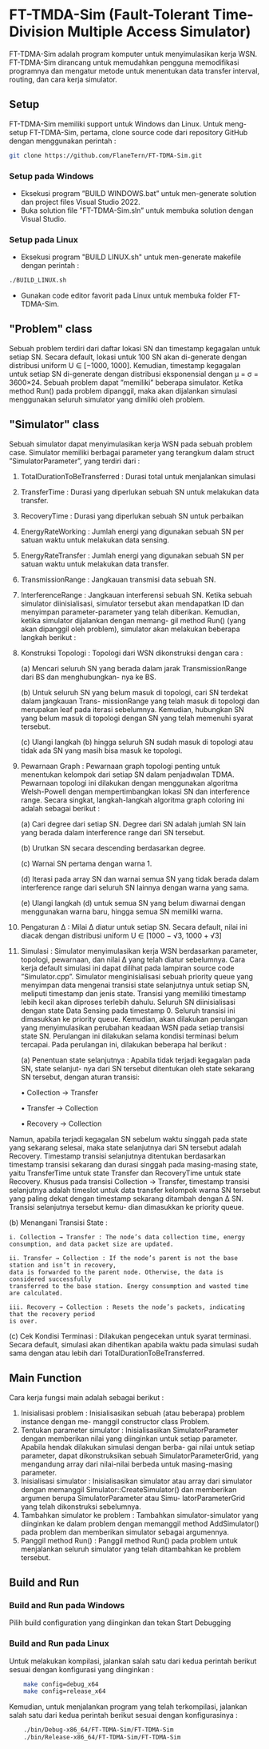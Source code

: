 # FT-TMDA-Sim (Fault-Tolerant Time-Division Multiple Access Simulator)

FT-TDMA-Sim adalah program komputer untuk menyimulasikan kerja WSN. FT-TDMA-Sim dirancang untuk memudahkan pengguna memodifikasi programnya dan mengatur metode untuk menentukan data transfer interval, routing, dan cara kerja simulator.


## Setup
FT-TDMA-Sim memiliki support untuk Windows dan Linux. Untuk meng-setup FT-TDMA-Sim,
pertama, clone source code dari repository GitHub dengan menggunakan perintah :
```sh
git clone https://github.com/FlaneTern/FT-TDMA-Sim.git
```

### Setup pada Windows
- Eksekusi program ”BUILD WINDOWS.bat” untuk men-generate solution dan project files Visual Studio 2022.
- Buka solution file ”FT-TDMA-Sim.sln” untuk membuka solution dengan Visual Studio.


### Setup pada Linux
- Eksekusi program "BUILD LINUX.sh" untuk men-generate makefile dengan perintah :
```sh
./BUILD_LINUX.sh
```
- Gunakan code editor favorit pada Linux untuk membuka folder FT-TDMA-Sim.




## "Problem" class
Sebuah problem terdiri dari daftar lokasi SN dan timestamp kegagalan untuk setiap SN. Secara default,
lokasi untuk 100 SN akan di-generate dengan distribusi uniform U ∈ [−1000, 1000]. Kemudian, timestamp kegagalan untuk setiap SN di-generate dengan distribusi eksponensial dengan μ = σ = 3600×24.
Sebuah problem dapat ”memiliki” beberapa simulator. Ketika method Run() pada problem dipanggil, maka akan dijalankan simulasi menggunakan seluruh simulator yang dimiliki oleh problem.

## "Simulator" class
Sebuah simulator dapat menyimulasikan kerja WSN pada sebuah problem case. Simulator memiliki
berbagai parameter yang terangkum dalam struct ”SimulatorParameter”, yang terdiri dari :
1. TotalDurationToBeTransferred : Durasi total untuk menjalankan simulasi
2. TransferTime : Durasi yang diperlukan sebuah SN untuk melakukan data transfer.
3. RecoveryTime : Durasi yang diperlukan sebuah SN untuk perbaikan
4. EnergyRateWorking : Jumlah energi yang digunakan sebuah SN per satuan waktu untuk
melakukan data sensing.
5. EnergyRateTransfer : Jumlah energi yang digunakan sebuah SN per satuan waktu untuk
melakukan data transfer.
6. TransmissionRange : Jangkauan transmisi data sebuah SN.
7. InterferenceRange : Jangkauan interferensi sebuah SN.
Ketika sebuah simulator diinisialisasi, simulator tersebut akan mendapatkan ID dan menyimpan
parameter-parameter yang telah diberikan. Kemudian, ketika simulator dijalankan dengan memang-
gil method Run() (yang akan dipanggil oleh problem), simulator akan melakukan beberapa langkah
berikut :
1. Konstruksi Topologi : Topologi dari WSN dikonstruksi dengan cara :

    (a) Mencari seluruh SN yang berada dalam jarak TransmissionRange dari BS dan menghubungkan-
nya ke BS.

    (b) Untuk seluruh SN yang belum masuk di topologi, cari SN terdekat dalam jangkauan Trans-
missionRange yang telah masuk di topologi dan merupakan leaf pada iterasi sebelumnya.
Kemudian, hubungkan SN yang belum masuk di topologi dengan SN yang telah memenuhi
syarat tersebut.

    (c) Ulangi langkah (b) hingga seluruh SN sudah masuk di topologi atau tidak ada SN yang
masih bisa masuk ke topologi.
2. Pewarnaan Graph : Pewarnaan graph topologi penting untuk menentukan kelompok dari
setiap SN dalam penjadwalan TDMA. Pewarnaan topologi ini dilakukan dengan menggunakan
algoritma Welsh-Powell dengan mempertimbangkan lokasi SN dan interference range. Secara
singkat, langkah-langkah algoritma graph coloring ini adalah sebagai berikut :

    (a) Cari degree dari setiap SN. Degree dari SN adalah jumlah SN lain yang berada dalam
interference range dari SN tersebut.

    (b) Urutkan SN secara descending berdasarkan degree.

    (c) Warnai SN pertama dengan warna 1.
    
    (d) Iterasi pada array SN dan warnai semua SN yang tidak berada dalam interference range
dari seluruh SN lainnya dengan warna yang sama.

    (e) Ulangi langkah (d) untuk semua SN yang belum diwarnai dengan menggunakan warna baru,
hingga semua SN memiliki warna.
3. Pengaturan ∆ : Milai ∆ diatur untuk setiap SN. Secara default, nilai ini diacak dengan
distribusi uniform U ∈ [1000 − √3, 1000 + √3]
4. Simulasi : Simulator menyimulasikan kerja WSN berdasarkan parameter, topologi, pewarnaan,
dan nilai ∆ yang telah diatur sebelumnya. Cara kerja default simulasi ini dapat dilihat pada
lampiran source code ”Simulator.cpp”. Simulator menginisialisasi sebuah priority queue yang
menyimpan data mengenai transisi state selanjutnya untuk setiap SN, meliputi timestamp dan
jenis state. Transisi yang memiliki timestamp lebih kecil akan diproses terlebih dahulu.
Seluruh SN diinisialisasi dengan state Data Sensing pada timestamp 0. Seluruh transisi ini
dimasukkan ke priority queue. Kemudian, akan dilakukan perulangan yang menyimulasikan
perubahan keadaan WSN pada setiap transisi state SN. Perulangan ini dilakukan selama kondisi
terminasi belum tercapai. Pada perulangan ini, dilakukan beberapa hal berikut :

    (a) Penentuan state selanjutnya : Apabila tidak terjadi kegagalan pada SN, state selanjut-
nya dari SN tersebut ditentukan oleh state sekarang SN tersebut, dengan aturan transisi:

    • Collection → Transfer

    • Transfer → Collection

    • Recovery → Collection

Namun, apabila terjadi kegagalan SN sebelum waktu singgah pada state yang sekarang
selesai, maka state selanjutnya dari SN tersebut adalah Recovery. Timestamp transisi selanjutnya ditentukan berdasarkan timestamp transisi sekarang dan durasi singgah pada
masing-masing state, yaitu TransferTime untuk state Transfer dan RecoveryTime untuk
state Recovery. Khusus pada transisi Collection → Transfer, timestamp transisi selanjutnya adalah timeslot untuk data transfer kelompok warna SN tersebut yang paling dekat
dengan timestamp sekarang ditambah dengan ∆ SN. Transisi selanjutnya tersebut kemu-
dian dimasukkan ke priority queue.
    
(b) Menangani Transisi State :

    i. Collection → Transfer : The node’s data collection time, energy consumption, and data packet size are updated.

    ii. Transfer → Collection : If the node’s parent is not the base station and isn’t in recovery,
    data is forwarded to the parent node. Otherwise, the data is considered successfully
    transferred to the base station. Energy consumption and wasted time are calculated.

    iii. Recovery → Collection : Resets the node’s packets, indicating that the recovery period
    is over.

(c) Cek Kondisi Terminasi : Dilakukan pengecekan untuk syarat terminasi. Secara default,
simulasi akan dihentikan apabila waktu pada simulasi sudah sama dengan atau lebih dari
TotalDurationToBeTransferred.

## Main Function
Cara kerja fungsi main adalah sebagai berikut :
1. Inisialisasi problem : Inisialisasikan sebuah (atau beberapa) problem instance dengan me-
manggil constructor class Problem.
2. Tentukan parameter simulator : Inisialisasikan SimulatorParameter dengan memberikan
nilai yang diinginkan untuk setiap parameter. Apabila hendak dilakukan simulasi dengan berba-
gai nilai untuk setiap parameter, dapat dikonstruksikan sebuah SimulatorParameterGrid, yang
mengandung array dari nilai-nilai berbeda untuk masing-masing parameter.
3. Inisialisasi simulator : Inisialisasikan simulator atau array dari simulator dengan memanggil
Simulator::CreateSimulator() dan memberikan argumen berupa SimulatorParameter atau Simu-
latorParameterGrid yang telah dikonstruksi sebelumnya.
4. Tambahkan simulator ke problem : Tambahkan simulator-simulator yang diinginkan ke
dalam problem dengan memanggil method AddSimulator() pada problem dan memberikan simulator sebagai argumennya.
5. Panggil method Run() : Panggil method Run() pada problem untuk menjalankan seluruh
simulator yang telah ditambahkan ke problem tersebut.

## Build and Run

### Build and Run pada Windows
Pilih build configuration yang diinginkan dan tekan Start Debugging

### Build and Run pada Linux
Untuk melakukan kompilasi, jalankan salah satu dari kedua perintah berikut sesuai dengan konfigurasi
yang diinginkan :
```sh
    make config=debug_x64
    make config=release_x64
```

Kemudian, untuk menjalankan program yang telah terkompilasi, jalankan salah satu dari kedua perintah berikut sesuai dengan konfigurasinya :

```sh
    ./bin/Debug-x86_64/FT-TDMA-Sim/FT-TDMA-Sim
    ./bin/Release-x86_64/FT-TDMA-Sim/FT-TDMA-Sim
```
